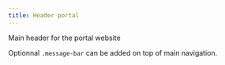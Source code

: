 ```yaml
---
title: Header portal
---
```


Main header for the portal website

Optionnal <code>.message-bar</code> can be added on top of main navigation.
